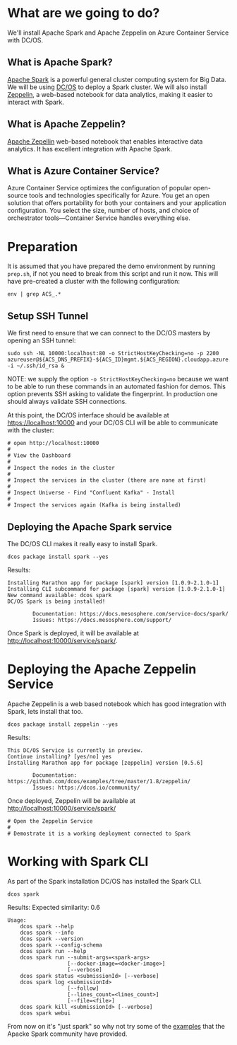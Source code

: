 # What are we going to do?

We'll install Apache Spark and Apache Zeppelin on Azure Container
Service with DC/OS.

## What is Apache Spark?

[Apache Spark](https://spark.apache.org/) is a powerful general cluster
computing system for Big Data. We will be
using [DC/OS](https://dcos.io/) to deploy a Spark cluster. We will
also install [Zeppelin](https://zeppelin.apache.org/), a web-based
notebook for data analytics, making it easier to interact with Spark.

## What is Apache Zeppelin?

[Apache Zepellin](http://zeppelin.apache.org/) web-based notebook that
enables interactive data analytics. It has excellent integration with
Apache Spark.

## What is Azure Container Service?

Azure Container Service optimizes the configuration of popular
open-source tools and technologies specifically for Azure. You get an
open solution that offers portability for both your containers and
your application configuration. You select the size, number of hosts,
and choice of orchestrator tools—Container Service handles everything
else.

# Preparation

It is assumed that you have prepared the demo environment by running
`prep.sh`, if not you need to break from this script and run it
now. This will have pre-created a cluster with the following
configuration:

```
env | grep ACS_.*
```

## Setup SSH Tunnel

We first need to ensure that we can connect to the DC/OS masters by
opening an SSH tunnel:

```
sudo ssh -NL 10000:localhost:80 -o StrictHostKeyChecking=no -p 2200 azureuser@${ACS_DNS_PREFIX}-${ACS_ID}mgmt.${ACS_REGION}.cloudapp.azure.com -i ~/.ssh/id_rsa &
```

NOTE: we supply the option `-o StrictHostKeyChecking=no` because we
want to be able to run these commands in an automated fashion for
demos. This option prevents SSH asking to validate the fingerprint. In
production one should always validate SSH connections.

At this point, the DC/OS interface should be available
at [https://localhost:10000](https://localhost:10000) and your DC/OS CLI will be
able to communicate with the cluster:

```
# open http://localhost:10000
#
# View the Dashboard
#
# Inspect the nodes in the cluster
# 
# Inspect the services in the cluster (there are none at first)
#
# Inspect Universe - Find "Confluent Kafka" - Install
#
# Inspect the services again (Kafka is being installed)
```

## Deploying the Apache Spark service

The DC/OS CLI makes it really easy to install Spark.

```
dcos package install spark --yes
```

Results:

```
Installing Marathon app for package [spark] version [1.0.9-2.1.0-1]
Installing CLI subcommand for package [spark] version [1.0.9-2.1.0-1]
New command available: dcos spark
DC/OS Spark is being installed!

        Documentation: https://docs.mesosphere.com/service-docs/spark/
        Issues: https://docs.mesosphere.com/support/
```

Once Spark is deployed, it will be available
at [http://localhost:10000/service/spark/](http://localhost:10000/service/spark/).

# Deploying the Apache Zeppelin Service

Apache Zeppelin is a web based notebook which has good integration
with Spark, lets install that too.

```
dcos package install zeppelin --yes
```

Results:

```
This DC/OS Service is currently in preview.
Continue installing? [yes/no] yes
Installing Marathon app for package [zeppelin] version [0.5.6]

        Documentation: https://github.com/dcos/examples/tree/master/1.8/zeppelin/
	    Issues: https://dcos.io/community/				
```

Once deployed, Zeppelin will be available
at [http://localhost:10000/service/spark/](http://localhost:10000/service/spark/)

```
# Open the Zeppelin Service
# 
# Demostrate it is a working deployment connected to Spark
```

# Working with Spark CLI

As part of the Spark installation DC/OS has installed the Spark CLI.

```
dcos spark 
```

Results: Expected similarity: 0.6

```
Usage:
    dcos spark --help
    dcos spark --info
    dcos spark --version
    dcos spark --config-schema
    dcos spark run --help
    dcos spark run --submit-args=<spark-args>
                   [--docker-image=<docker-image>]
                   [--verbose]
    dcos spark status <submissionId> [--verbose]
    dcos spark log <submissionId>
                   [--follow]
                   [--lines_count=<lines_count>]
                   [--file=<file>]
    dcos spark kill <submissionId> [--verbose]
    dcos spark webui																																   
```

From now on it's "just spark" so why not try some of
the [examples](http://spark.apache.org/examples.html) that the Apacke
Spark community have provided.

